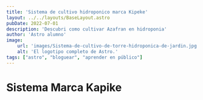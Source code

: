 ```yaml
---
title: 'Sistema de cultivo hidroponico marca Kipeke'
layout: ../../layouts/BaseLayout.astro
pubDate: 2022-07-01
description: 'Descubri como cultivar Azafran en hidroponia'
author: 'Astro alumno'
image:
    url: 'images/Sistema-de-cultivo-de-torre-hidroponica-de-jardin.jpg'
    alt: 'El logotipo completo de Astro.'
tags: ["astro", "bloguear", "aprender en público"]
---
```

# Sistema Marca Kapike